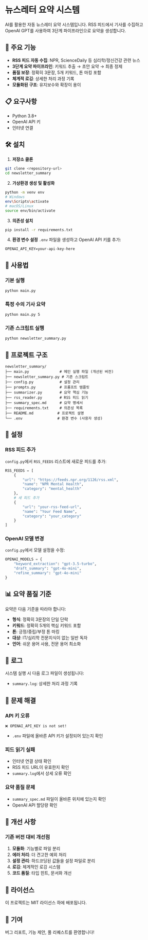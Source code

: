 # 뉴스레터 요약 시스템

AI를 활용한 자동 뉴스레터 요약 시스템입니다. RSS 피드에서 기사를 수집하고 OpenAI GPT를 사용하여 3단계 파이프라인으로 요약을 생성합니다.

## 🚀 주요 기능

- **RSS 피드 자동 수집**: NPR, ScienceDaily 등 심리학/정신건강 관련 뉴스
- **3단계 요약 파이프라인**: 키워드 추출 → 초안 요약 → 최종 정제
- **품질 보장**: 정확히 3문장, 5개 키워드, 톤 마킹 포함
- **체계적 로깅**: 상세한 처리 과정 기록
- **모듈화된 구조**: 유지보수와 확장이 용이

## 📋 요구사항

- Python 3.8+
- OpenAI API 키
- 인터넷 연결

## 🛠️ 설치

1. **저장소 클론**
```bash
git clone <repository-url>
cd newsletter_summary
```

2. **가상환경 생성 및 활성화**
```bash
python -m venv env
# Windows
env\Scripts\activate
# macOS/Linux
source env/bin/activate
```

3. **의존성 설치**
```bash
pip install -r requirements.txt
```

4. **환경 변수 설정**
`.env` 파일을 생성하고 OpenAI API 키를 추가:
```
OPENAI_API_KEY=your-api-key-here
```

## 🎯 사용법

### 기본 실행
```bash
python main.py
```

### 특정 수의 기사 요약
```bash
python main.py 5
```

### 기존 스크립트 실행
```bash
python newsletter_summary.py
```

## 📁 프로젝트 구조

```
newsletter_summary/
├── main.py              # 메인 실행 파일 (개선된 버전)
├── newsletter_summary.py # 기존 스크립트
├── config.py            # 설정 관리
├── prompts.py           # 프롬프트 템플릿
├── summarizer.py        # 요약 핵심 기능
├── rss_reader.py        # RSS 피드 읽기
├── summary_spec.md      # 요약 명세서
├── requirements.txt     # 의존성 목록
├── README.md           # 프로젝트 설명
└── .env                # 환경 변수 (사용자 생성)
```

## 🔧 설정

### RSS 피드 추가
`config.py`에서 `RSS_FEEDS` 리스트에 새로운 피드를 추가:

```python
RSS_FEEDS = [
    {
        "url": "https://feeds.npr.org/1126/rss.xml",
        "name": "NPR Mental Health",
        "category": "mental_health"
    },
    # 새 피드 추가
    {
        "url": "your-rss-feed-url",
        "name": "Your Feed Name",
        "category": "your_category"
    }
]
```

### OpenAI 모델 변경
`config.py`에서 모델 설정을 수정:

```python
OPENAI_MODELS = {
    "keyword_extraction": "gpt-3.5-turbo",
    "draft_summary": "gpt-4o-mini",
    "refine_summary": "gpt-4o-mini"
}
```

## 📊 요약 품질 기준

요약은 다음 기준을 따라야 합니다:

- **형식**: 정확히 3문장의 단일 단락
- **키워드**: 정확히 5개의 핵심 키워드 포함
- **톤**: 긍정/중립/부정 톤 마킹
- **대상**: IT/심리학 전문지식이 없는 일반 독자
- **언어**: 쉬운 용어 사용, 전문 용어 최소화

## 📝 로그

시스템 실행 시 다음 로그 파일이 생성됩니다:
- `summary.log`: 상세한 처리 과정 기록

## 🐛 문제 해결

### API 키 오류
```
❌ OPENAI_API_KEY is not set!
```
- `.env` 파일에 올바른 API 키가 설정되어 있는지 확인

### 피드 읽기 실패
- 인터넷 연결 상태 확인
- RSS 피드 URL이 유효한지 확인
- `summary.log`에서 상세 오류 확인

### 요약 품질 문제
- `summary_spec.md` 파일이 올바른 위치에 있는지 확인
- OpenAI API 할당량 확인

## 🔄 개선 사항

### 기존 버전 대비 개선점
1. **모듈화**: 기능별로 파일 분리
2. **에러 처리**: 더 견고한 예외 처리
3. **설정 관리**: 하드코딩된 값들을 설정 파일로 분리
4. **로깅**: 체계적인 로깅 시스템
5. **코드 품질**: 타입 힌트, 문서화 개선

## 📄 라이선스

이 프로젝트는 MIT 라이선스 하에 배포됩니다.

## 🤝 기여

버그 리포트, 기능 제안, 풀 리퀘스트를 환영합니다! 